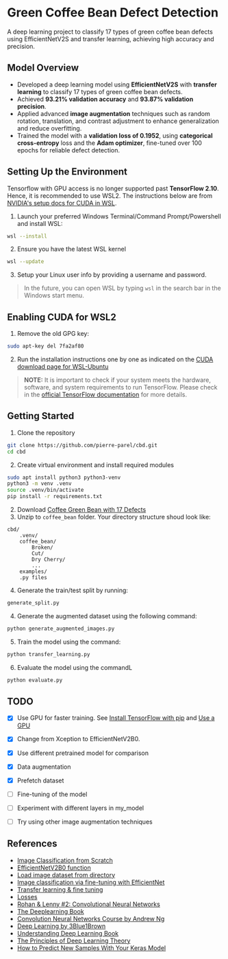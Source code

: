 # Green Coffee Bean Defect Detection 

A deep learning project to classify 17 types of green coffee bean defects using EfficientNetV2S and transfer learning, achieving high accuracy and precision.

## Model Overview

- Developed a deep learning model using **EfficientNetV2S** with **transfer learning** to classify 17 types of green coffee bean defects.
- Achieved **93.21% validation accuracy** and **93.87% validation precision**.
- Applied advanced **image augmentation** techniques such as random rotation, translation, and contrast adjustment to enhance generalization and reduce overfitting.
- Trained the model with a **validation loss of 0.1952**, using **categorical cross-entropy** loss and the **Adam optimizer**, fine-tuned over 100 epochs for reliable defect detection.

## Setting Up the Environment 
Tensorflow with GPU access is no longer supported past **TensorFlow 2.10**. Hence, it is recommended to use WSL2. The instructions below are from [NVIDIA's setup docs for CUDA in WSL](https://docs.nvidia.com/cuda/wsl-user-guide/index.html).
1. Launch your preferred Windows Terminal/Command Prompt/Powershell and install WSL:
```sh
wsl --install
```
2. Ensure you have the latest WSL kernel
```sh
wsl --update
```
3. Setup your Linux user info by providing a username and password.
> In the future, you can open WSL by typing `wsl` in the search bar in the Windows start menu.

## Enabling CUDA for WSL2
1. Remove the old GPG key:
```sh
sudo apt-key del 7fa2af80
```
2. Run the installation instructions one by one as indicated on the [CUDA download page for WSL-Ubuntu](https://developer.nvidia.com/cuda-downloads?target_os=Linux&target_arch=x86_64&Distribution=WSL-Ubuntu&target_version=2.0&target_type=deb_local)

> **NOTE:** It is important to check if your system meets the hardware, software, and system requirements to run TensorFlow. Please check in the [official TensorFlow documentation](https://www.tensorflow.org/install/pip#system_requirements) for more details.

## Getting Started
1. Clone the repository
```sh
git clone https://github.com/pierre-parel/cbd.git
cd cbd
```
2. Create virtual environment and install required modules
```sh
sudo apt install python3 python3-venv
python3 -m venv .venv
source .venv/bin/activate
pip install -r requirements.txt
```
2. Download [Coffee Green Bean with 17 Defects](https://www.kaggle.com/datasets/sujitraarw/coffee-green-bean-with-17-defects-original)
3. Unzip to `coffee_bean` folder. Your directory structure shoud look like:
```
cbd/
    .venv/
    coffee_bean/
        Broken/
        Cut/
        Dry Cherry/
        ...
    examples/
    .py files
```
4. Generate the train/test split by running:
```sh
generate_split.py
```
4. Generate the augmented dataset using the following command:
```sh
python generate_augmented_images.py
```
5. Train the model using the command:
```sh
python transfer_learning.py
```
6. Evaluate the model using the commandL
```sh
python evaluate.py
```
TODO
------
- [X] Use GPU for faster training. See [Install TensorFlow with pip](https://www.tensorflow.org/install/pip#windows-wsl2_1) and [Use a GPU](https://www.tensorflow.org/guide/gpu)
- [X] Change from Xception to EfficientNetV2B0. 
- [X] Use different pretrained model for comparison
- [X] Data augmentation 
- [X] Prefetch dataset 
- [ ] Fine-tuning of the model
- [ ] Experiment with different layers in my_model
- [ ] Try using other image augmentation techniques


References
------
- [Image Classification from Scratch](https://keras.io/examples/vision/image_classification_from_scratch/)
- [EfficientNetV2B0 function](https://keras.io/api/applications/efficientnet_v2/#efficientnetv2b0-function)
- [Load image dataset from directory](https://keras.io/api/data_loading/image/#imagedatasetfromdirectory-function)
- [Image classification via fine-tuning with EfficientNet](https://keras.io/examples/vision/image_classification_efficientnet_fine_tuning/)
- [Transfer learning & fine tuning](https://keras.io/guides/transfer-learning/)
- [Losses](https://keras.io/api/losses/)
- [Rohan & Lenny #2: Convolutional Neural Networks](https://ayearofai.com/rohan-lenny-2-convolutional-neural-networks-5f4cd480a60b)
- [The Deeplearning Book](https://www.deeplearningbook.org/)
- [Convolution Neural Networks Course by Andrew Ng](https://www.youtube.com/playlist?list=PLkDaE6sCZn6Gl29AoE31iwdVwSG-KnDzF)
- [Deep Learning by 3Blue1Brown](https://www.youtube.com/playlist?list=PLLMP7TazTxHrgVk7w1EKpLBIDoC50QrPS)
- [Understanding Deep Learning Book](https://udlbook.github.io/udlbook/)
- [The Principles of Deep Learning Theory](https://deeplearningtheory.com/)
- [How to Predict New Samples With Your Keras Model](https://github.com/christianversloot/machine-learning-articles/blob/main/how-to-predict-new-samples-with-your-keras-model.md)
